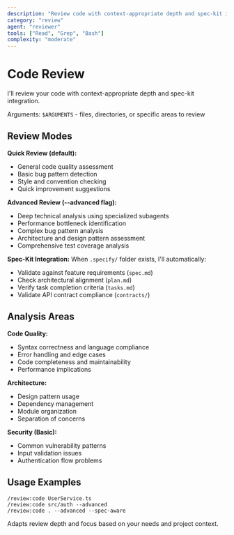 ```yaml
---
description: "Review code with context-appropriate depth and spec-kit integration"
category: "review"
agent: "reviewer"
tools: ["Read", "Grep", "Bash"]
complexity: "moderate"
---
```


# Code Review

I'll review your code with context-appropriate depth and spec-kit integration.

Arguments: `$ARGUMENTS` - files, directories, or specific areas to review

## Review Modes

**Quick Review (default):**
- General code quality assessment
- Basic bug pattern detection
- Style and convention checking
- Quick improvement suggestions

**Advanced Review (--advanced flag):**
- Deep technical analysis using specialized subagents
- Performance bottleneck identification
- Complex bug pattern analysis
- Architecture and design pattern assessment
- Comprehensive test coverage analysis

**Spec-Kit Integration:**
When `.specify/` folder exists, I'll automatically:
- Validate against feature requirements (`spec.md`)
- Check architectural alignment (`plan.md`)
- Verify task completion criteria (`tasks.md`)
- Validate API contract compliance (`contracts/`)

## Analysis Areas

**Code Quality:**
- Syntax correctness and language compliance
- Error handling and edge cases
- Code completeness and maintainability
- Performance implications

**Architecture:**
- Design pattern usage
- Dependency management
- Module organization
- Separation of concerns

**Security (Basic):**
- Common vulnerability patterns
- Input validation issues
- Authentication flow problems

## Usage Examples

```
/review:code UserService.ts
/review:code src/auth --advanced
/review:code . --advanced --spec-aware
```

Adapts review depth and focus based on your needs and project context.